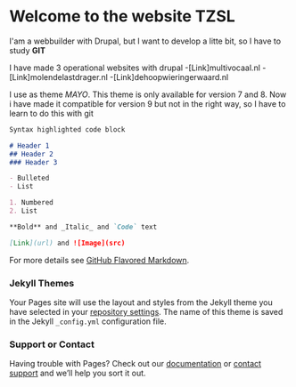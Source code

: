# Welcome to the website TZSL

I'am a webbuilder with Drupal, but I want to develop a litte bit, so I have to study **GIT** 

I have made 3 operational websites with drupal
-[Link]multivocaal.nl
-[Link]molendelastdrager.nl
-[Link]dehoopwieringerwaard.nl

I use as theme _MAYO_. This theme is only available for version 7 and 8. Now i have made it compatible for version 9 but not in the right way, so I have to learn to do this with git


```markdown
Syntax highlighted code block

# Header 1
## Header 2
### Header 3

- Bulleted
- List

1. Numbered
2. List

**Bold** and _Italic_ and `Code` text

[Link](url) and ![Image](src)
```

For more details see [GitHub Flavored Markdown](https://guides.github.com/features/mastering-markdown/).

### Jekyll Themes

Your Pages site will use the layout and styles from the Jekyll theme you have selected in your [repository settings](https://github.com/tzsl/tzsl.github.io/settings). The name of this theme is saved in the Jekyll `_config.yml` configuration file.

### Support or Contact

Having trouble with Pages? Check out our [documentation](https://docs.github.com/categories/github-pages-basics/) or [contact support](https://support.github.com/contact) and we’ll help you sort it out.
